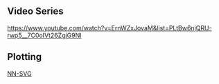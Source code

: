 ## Video Series
https://www.youtube.com/watch?v=ErnWZxJovaM&list=PLtBw6njQRU-rwp5__7C0oIVt26ZgjG9NI

## Plotting 
[NN-SVG](https://alexlenail.me/NN-SVG/index.html)

